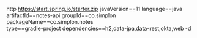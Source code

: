 http https://start.spring.io/starter.zip javaVersion==11 language==java \
artifactId==notes-api groupId==co.simplon packageName==co.simplon.notes \
type==gradle-project dependencies==h2,data-jpa,data-rest,okta,web -d
